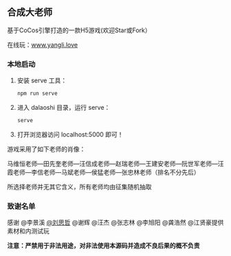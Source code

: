 ## 合成大老师

基于CoCos引擎打造的一款H5游戏(欢迎Star或Fork）

在线玩：www.yangli.love


### 本地启动

1. 安装 serve 工具：

    ```bash
    npm run serve
    ```

2. 进入 dalaoshi 目录，运行 serve：

    ```bash
    serve
    ```
   
3. 打开浏览器访问 localhost:5000 即可！



游戏采用了如下老师的肖像：

马维恒老师—田先奎老师—汪信成老师—赵瑞老师—王建安老师—阮世军老师—汪霞老师—李信老师—马斌老师—侯猛老师—张忠林老师（排名不分先后）

所选择老师并无其它含义，所有老师均由征集随机抽取

### 致谢名单

感谢 @李景溪 [@刘思哲](https://github.com/Ving-Github) @谢辉 @汪杰 @张志林 @李旭阳 @龚浩然 @江贤豪提供素材和内测试玩

**注意：严禁用于非法用途，对非法使用本源码并造成不良后果的概不负责**

